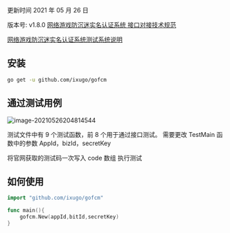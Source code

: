 更新时间 2021 年 05 月 26 日

版本号: v1.8.0
[网络游戏防沉迷实名认证系统 接口对接技术规范](https://res.wx.qq.com/op_res/DnyOZwFQxaP-SJPdqnAvqrMOI2g4C8Hykha3Br5XOLlt0xc883qI9813oM1aH_4h03B2XT05qRMxIiWSU-ggrw)

[网络游戏防沉迷实名认证系统测试系统说明](https://wlc.nppa.gov.cn/fcm_company/网络游戏防沉迷实名认证系统测试系统说明.pdf)

## 安装

```bash
go get -u github.com/ixugo/gofcm
```

## 通过测试用例

![image-20210526204814544](http://img.golang.space/shot-1622033294800.png)

测试文件中有 9 个测试函数，前 8 个用于通过接口测试。
需要更改 TestMain 函数中的参数 AppId，bizId，secretKey

将官网获取的测试码一次写入 code 数组
执行测试

## 如何使用

```go
import "github.com/ixugo/gofcm"

func main(){
    gofcm.New(appId,bitId,secretKey)
}
```
